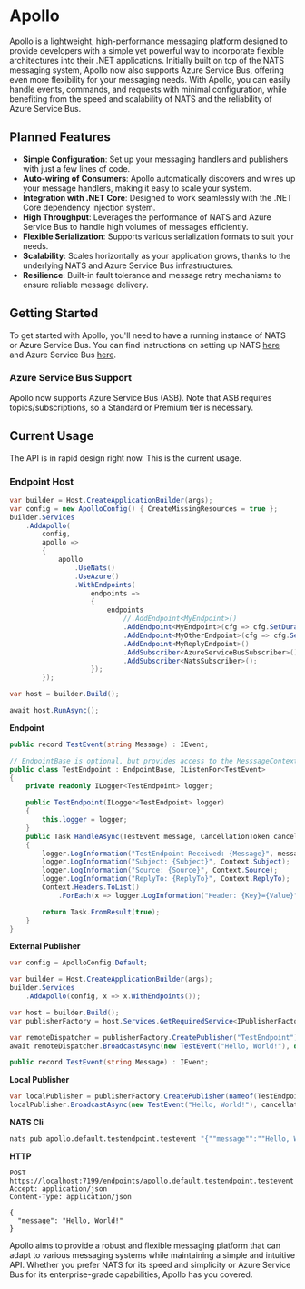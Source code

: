 # Apollo

Apollo is a lightweight, high-performance messaging platform designed to provide developers with a simple yet powerful way to incorporate flexible architectures into their .NET applications. Initially built on top of the NATS messaging system, Apollo now also supports Azure Service Bus, offering even more flexibility for your messaging needs. With Apollo, you can easily handle events, commands, and requests with minimal configuration, while benefiting from the speed and scalability of NATS and the reliability of Azure Service Bus.

## Planned Features

- **Simple Configuration**: Set up your messaging handlers and publishers with just a few lines of code.
- **Auto-wiring of Consumers**: Apollo automatically discovers and wires up your message handlers, making it easy to scale your system.
- **Integration with .NET Core**: Designed to work seamlessly with the .NET Core dependency injection system.
- **High Throughput**: Leverages the performance of NATS and Azure Service Bus to handle high volumes of messages efficiently.
- **Flexible Serialization**: Supports various serialization formats to suit your needs.
- **Scalability**: Scales horizontally as your application grows, thanks to the underlying NATS and Azure Service Bus infrastructures.
- **Resilience**: Built-in fault tolerance and message retry mechanisms to ensure reliable message delivery.

## Getting Started

To get started with Apollo, you'll need to have a running instance of NATS or Azure Service Bus. You can find instructions on setting up NATS [here](https://docs.nats.io/running-a-nats-service/introduction) and Azure Service Bus [here](https://learn.microsoft.com/en-us/azure/service-bus-messaging/service-bus-quickstart-topics-subscriptions-portal).

### Azure Service Bus Support
Apollo now supports Azure Service Bus (ASB). Note that ASB requires topics/subscriptions, so a Standard or Premium tier is necessary.

## Current Usage

The API is in rapid design right now. This is the current usage.

### Endpoint Host

```csharp
var builder = Host.CreateApplicationBuilder(args);
var config = new ApolloConfig() { CreateMissingResources = true };
builder.Services
    .AddApollo(
        config,
        apollo =>
        {
            apollo
                .UseNats()
                .UseAzure()
                .WithEndpoints(
                    endpoints =>
                    {
                        endpoints
                            //.AddEndpoint<MyEndpoint>()
                            .AddEndpoint<MyEndpoint>(cfg => cfg.SetDurableConsumer())
                            .AddEndpoint<MyOtherEndpoint>(cfg => cfg.SetLocalOnly())
                            .AddEndpoint<MyReplyEndpoint>()
                            .AddSubscriber<AzureServiceBusSubscriber>()
                            .AddSubscriber<NatsSubscriber>();
                    });
        });

var host = builder.Build();

await host.RunAsync();
```

**Endpoint**
```cs
public record TestEvent(string Message) : IEvent;

// EndpointBase is optional, but provides access to the MesssageContext
public class TestEndpoint : EndpointBase, IListenFor<TestEvent>
{
    private readonly ILogger<TestEndpoint> logger;

    public TestEndpoint(ILogger<TestEndpoint> logger)
    {
        this.logger = logger;
    }
    public Task HandleAsync(TestEvent message, CancellationToken cancellationToken = default)
    {
        logger.LogInformation("TestEndpoint Received: {Message}", message.Message);
        logger.LogInformation("Subject: {Subject}", Context.Subject);
        logger.LogInformation("Source: {Source}", Context.Source);
        logger.LogInformation("ReplyTo: {ReplyTo}", Context.ReplyTo);
        Context.Headers.ToList()
            .ForEach(x => logger.LogInformation("Header: {Key}={Value}", x.Key, x.Value));

        return Task.FromResult(true);
    }
}
```

**External Publisher**
```cs
var config = ApolloConfig.Default;

var builder = Host.CreateApplicationBuilder(args);
builder.Services
    .AddApollo(config, x => x.WithEndpoints());

var host = builder.Build();
var publisherFactory = host.Services.GetRequiredService<IPublisherFactory>();

var remoteDispatcher = publisherFactory.CreatePublisher("TestEndpoint");
await remoteDispatcher.BroadcastAsync(new TestEvent("Hello, World!"), default);

public record TestEvent(string Message) : IEvent;
```

**Local Publisher**
```cs
var localPublisher = publisherFactory.CreatePublisher(nameof(TestEndpoint), PublisherType.Local);
localPublisher.BroadcastAsync(new TestEvent("Hello, World!"), cancellationToken);
```

**NATS Cli**
```bash
nats pub apollo.default.testendpoint.testevent "{""message"":""Hello, World!""}"
```

**HTTP**
```
POST https://localhost:7199/endpoints/apollo.default.testendpoint.testevent
Accept: application/json
Content-Type: application/json

{
  "message": "Hello, World!"
}
```

Apollo aims to provide a robust and flexible messaging platform that can adapt to various messaging systems while maintaining a simple and intuitive API. Whether you prefer NATS for its speed and simplicity or Azure Service Bus for its enterprise-grade capabilities, Apollo has you covered.
